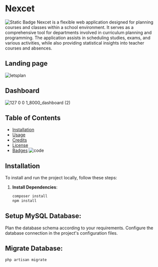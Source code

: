 # Nexcet   
![Static Badge](https://img.shields.io/badge/Laravel?style=plastic) 
Nexcet is a flexible web application designed for planning courses and classes within a school environment. It serves as a comprehensive tool for departments involved in curriculum planning and programming. The application assists in scheduling studies, exams, and various activities, while also providing statistical insights into teacher courses and absences.
## Landing page
![letsplan](https://github.com/Bruheem/Visio-/assets/117863082/1c2e1fe5-b384-475c-a57f-e1610126190b)
## Dashboard
![127 0 0 1_8000_dashboard (2)](https://github.com/Bruheem/Visio-/assets/117863082/aa682534-4056-4f96-9f8d-65f886734eab)


## Table of Contents

- [Installation](#installation)
- [Usage](#usage)
- [Credits](#credits)
- [License](#license)
- [Badges](#badges)
![code](https://github.com/Bruheem/Visio-/assets/117863082/b8b00ec0-ed89-40a9-9df3-007186f85aa5)
## Installation

To install and run the project locally, follow these steps:

1. **Install Dependencies**:
   ```bash
   composer install
   npm install
## Setup MySQL Database:

Plan the database schema according to your requirements.
Configure the database connection in the project's configuration files.
## Migrate Database:
```bash
php artisan migrate
